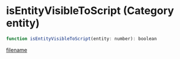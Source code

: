 # isEntityVisibleToScript (Category entity)

```js
function isEntityVisibleToScript(entity: number): boolean
```

[filename](isEntityVisibleToScript_m.md ':include')